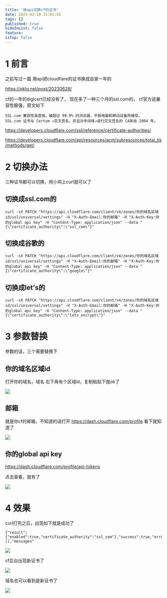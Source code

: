 ```yaml
---
title: '用api切换cf的证书'
date: 2025-03-10 15:01:55
tags: []
published: true
hideInList: false
feature: 
isTop: false
---
```

# 1 前言

之前写过一篇   用api把cloudflare的证书换成自家一年的

https://qklg.net/post/20230628/

cf的一年的digicert已经没有了， 现在多了一种三个月的ssl.com的，
cf官方说兼容性极强，原文如下

```
SSL.com 兼容性高度强，被超过 99.9% 的浏览器、平板电脑和移动设备所接受。
SSL.com 证书与 Certum ↗交叉签名，并且对中间体↗进行交叉签名的 CA来自 2004 年。
```

https://developers.cloudflare.com/ssl/reference/certificate-authorities/

https://developers.cloudflare.com/api/resources/acm/subresources/total_tls/methods/get/



# 2 切换办法

三种证书都可以切换，用小鸡上curl就可以了

## 切换成ssl.com的

```
curl -sX PATCH "https://api.cloudflare.com/client/v4/zones/你的域名区域id/ssl/universal/settings" -H "X-Auth-Email:你的邮箱" -H "X-Auth-Key:你的global api key" -H "Content-Type: application/json" --data "{\"certificate_authority\":\"ssl_com\"}"
```

## 切换成谷歌的

```
curl -sX PATCH "https://api.cloudflare.com/client/v4/zones/你的域名区域id/ssl/universal/settings" -H "X-Auth-Email:你的邮箱" -H "X-Auth-Key:你的global api key" -H "Content-Type: application/json" --data "{\"certificate_authority\":\"google\"}"
```

## 切换成let's的

```
curl -sX PATCH "https://api.cloudflare.com/client/v4/zones/你的域名区域id/ssl/universal/settings" -H "X-Auth-Email:你的邮箱" -H "X-Auth-Key:你的global api key" -H "Content-Type: application/json" --data "{\"certificate_authority\":\"lets_encrypt\"}"
```

# 3 参数替换

参数的话，三个需要替换下

## 你的域名区域id

打开你的域名，域名 右下角有个区域id，复制粘贴下就ok了

![](https://s3.qklg.net/img/c9Nv2Ab.png)

## 邮箱

就是你cf的邮箱，不知道的话打开 https://dash.cloudflare.com/profile 看下就知道了

![](https://s3.qklg.net/img/Hvs2YdH.png)

## 你的global api key

https://dash.cloudflare.com/profile/api-tokens

点击查看，就有了

![](https://s3.qklg.net/img/f76ALGY.png)



# 4 效果

curl打完之后，出现如下就是成功了

```
{"result":{"enabled":true,"certificate_authority":"ssl_com"},"success":true,"errors":[],"messages"
```

![](https://s3.qklg.net/img/V9EdDvI.png)

cf后台出现新证书了

![](https://s3.qklg.net/img/qqHbsTI.png)

域名也可以看到是新证书了

![](https://s3.qklg.net/img/VyKuUEf.png)









































